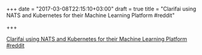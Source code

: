+++
date = "2017-03-08T22:15:10+03:00"
draft = true
title = "Clarifai using NATS and Kubernetes for their Machine Learning Platform  #reddit"

+++

<p><a href="https://t.co/fXW4FlOL03">Clarifai using NATS and Kubernetes for their Machine Learning Platform  #reddit</a></p>
